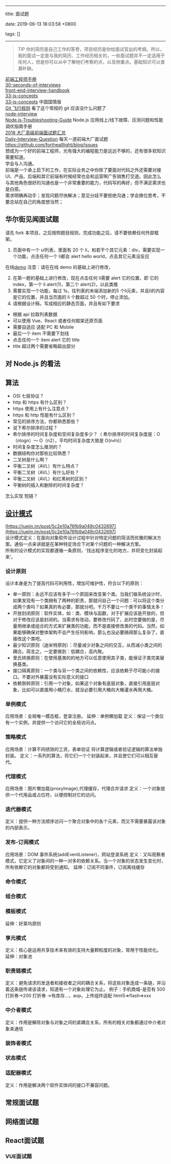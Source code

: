 
---

title: 面试题

date: 2019-06-13 18:03:58 +0800

tags: []

---
> TIP
> 你的简历是自己工作的答卷，项目经历是你给面试官出的考纲。所以，我的面试一定是与我的简历、工作经历相关的，一些面试题并不一定适用于任何人，但是你可以从中了解他们考察的点，以及侧重点。基础知识可以查漏补缺。

[前端工程师手册](https://leohxj.gitbooks.io/front-end-database/content/html-and-css-basic/index.html)<br />[30-seconds-of-interviews](https://github.com/fejes713/30-seconds-of-interviews)<br />[front-end-interview-handbook](https://github.com/yangshun/front-end-interview-handbook)<br />[33-js-concepts](https://github.com/leonardomso/33-js-concepts)<br />[33-js-concepts](https://github.com/stephentian/33-js-concepts) 中国国情版<br />[Git 飞行规则](https://github.com/k88hudson/git-flight-rules/blob/master/README_zh-CN.md) 看了这个常规的 git 应该没什么问题了<br />[node-interview](https://github.com/ElemeFE/node-interview/tree/master/sections/zh-cn)<br />[Node.js-Troubleshooting-Guide](https://github.com/aliyun-node/Node.js-Troubleshooting-Guide) Node.js 应用线上/线下故障、压测问题和性能调优指南手册<br />[2018 大厂高级前端面试题汇总](https://github.com/yygmind/blog/issues/5)<br />[Daily-Interview-Question](https://github.com/Advanced-Frontend/Daily-Interview-Question) 每天一道前端大厂面试题<br />https://github.com/forthealllight/blog/issues<br />想成为一个好的前端工程师，光有强大的编程能力是远远不够的，还有很多软知识需要知道。<br />学会与人沟通。<br />前端是一个承上启下的工作，在实际业务之中你除了要面对代码之外还需要对接 UI、产品、后端和其它前端有时候经常也会和运营啊广告销售打交道。因此怎么与其他角色很好的沟通也是一个非常重要的能力，代码写的再好，但不满足需求也是白搭。<br />需求明确再动手；发现问题尽快解决；意见分歧不要拒绝沟通；学会换位思考，不要总站在自己的角度想当然；

<a name="RfrTB"></a>
## 华尔街见闻面试题
请先 fork 本项目，之后按照题目规则，完成功能之后，请不要依赖任何外部框架。

1. 页面中有一个 ul列表，里面有 20 个 li，和若干个其它元素：div，需要实现一个功能，点击任何一个 li都会 alert hello world，点击其它元素没反应

在线[demo](https://jsbin.com/mumerahojo/1/edit?html,js,output) 注意：请在在线 demo 的基础上进行修改，

2. 在第一题的基础上进行修改，现在点击任何 li需要 alert 它的位置，即 它的 index，第一个 li alert(1)，第二个 alert(2)，以此类推<br />
2. 需要实现一个功能，每过 1s，往列表的末端添加新的5 个li元素，并且li的内容是它的位置，并且当页面的 li 个数超过 50 个时，停止添加。<br />
2. 请根据设计稿，写成相应的静态页面，并且有如下要求<br />
- 根据 api 拉取列表数据
- 可以使用 Vue、React 或者任何框架还原页面
- 需要自适应 适配 PC 和 Mobile
- 最后一个 item 不需要下划线
- 点击任何一个 item alert 它的 title
- title 超过两个需要省略超出部分
<a name="MEtOG"></a>
## 对 Node.js 的看法
<a name="9cA5J"></a>
## 算法

- OSI 七层协议？
- http 和 https 有什么区别？
- https 使用上有什么注意点？
- https 和 http 性能有什么区别？
- 常见的排序方法，你都熟悉那些？
- 说下希尔排序的过程？
- 希尔排序的时间复杂度和空间复杂度多少？（ 希尔排序的时间复杂度是：O（nlogn）～ O（n2），平均时间复杂度大致是 O(n√n)）
- 时间复杂度怎么推测的？
- 数据结构你对那些比较熟悉？
- 二叉树是什么啊？
- 平衡二叉树（AVL）有什么特点？
- 平衡二叉树（AVL）有什么好处？
- 平衡二叉树（AVL）和红黑树的区别？
- 平衡树的插入和删除的时间复杂度？

怎么实现 短链？
<a name="oV2LD"></a>
## [设计模式](https://juejin.im/post/5c2e10a76fb9a049c0432697)
[https://juejin.im/post/5c2e10a76fb9a049c0432697](https://juejin.im/post/5c2e10a76fb9a049c0432697)<br />设计模式定义：在面向对象软件设计过程中针对特定问题的简洁而优雅的解决方案。通俗一点来讲就是在某种特定场合下对某个问题的一种解决方案。<br />所有的设计模式的实现都遵循一条原则，‘找出程序变化的地方，并将变化封装起来’。
<a name="l5j6O"></a>
### 设计原则
设计本身是为了提高代码可利用性，增加可维护性，符合以下的原则：

- 单一原则：永远不应该有多于一个原因来改变某个类。当我们做系统设计时，如果发现有一个类拥有了两种的职责，那就问自己一个问题：可以将这个类分成两个类吗？如果真的有必要，那就分吧。千万不要让一个类干的事情太多！<br />
- 开放封闭原则：软件实体，如：类、模块与函数，对于扩展应该是开放的，但对于修改应该是封闭的。当需求有改动，要修改代码了，此时您要做的是，尽量用继承或组合的方式来扩展类的功能，而不是直接修改类的代码。当然，如果能够确保对整体架构不会产生任何影响，那么也没必要搞得那么复杂了，直接改这个类吧。<br />
- 最少知识原则（迪米特原则）：尽量减少对象之间的交互，从而减小类之间的耦合。简言之，一定要做到：低耦合，高内聚。<br />
- 里氏转换原则：在使用基类的的地方可以任意使用其子类，能保证子类完美替换基类。<br />
- 接口隔离原则：一个类与另一个类之间的依赖性，应该依赖于尽可能小的接口。不要对外暴露没有实际意义的接口<br />
- 依赖倒转原则：引用一个对象，如果这个对象有底层对象，直接引用底层对象，比如可以直接用小桶打水，就没必要引用大桶向大桶灌水再用大桶。<br />
<a name="B2mVW"></a>
### 单例模式
应用场景：全局唯一模态框，登录注册。 延伸：单例懒加载 定义：保证一个类仅有一个实例，并提供一个访问它的全局访问点。
<a name="rEegs"></a>
### 策略模式
应用场景：计算不同绩效的工资，表单验证 将计算逻辑或者验证逻辑的算法单独封装。 定义：一系列的算法，将它们一个个封装起来，并且使它们可以相互替代。
<a name="SjLCs"></a>
### 代理模式
应用场景：图片懒加载(proxyImage),代理缓存，代理合并请求 定义：一个对象提供一个代用品或占位符，以便控制对它的访问。
<a name="7oAIR"></a>
### 迭代器模式
定义：提供一种方法顺序访问一个聚合对象中的各个元素，而又不需要暴露该对象的内部表示。
<a name="k1lBX"></a>
### 发布-订阅模式
应用场景：DOM 事件系统(addEventListener)，网站登录系统 定义：又叫观察者模式，它定义了对象间的一种一对多的依赖关系。当一个对象的状态发生变化时，所有依赖它的对象都将受到通知。 延伸：订阅不同事件，订阅离线缓存
<a name="SCVcC"></a>
### 命令模式
<a name="1T1cd"></a>
### 组合模式
<a name="m7IlZ"></a>
### 模板模式
延伸：好莱坞原则
<a name="plLGd"></a>
### 享元模式
定义：核心是运用共享技术来有效的支持大量颗粒度的对象，常用于性能优化。 延伸：对象池
<a name="lgZkU"></a>
### 职责链模式
定义：避免请求的发送者和接收者之间的耦合关系，将这些对象连成一条链，并沿着这条链传递该请求，知道有一个对象处理它为止。 例子：手机商城-是否有 500 打折券->200 打折券 ->有库存...，aop，上传组件适配 html5=>flash=>xxx
<a name="ErX2e"></a>
### 中介者模式
定义：作用是解除对象与对象之间的紧耦合关系，所有的相关对象都通过中介者对象来通信
<a name="VfulU"></a>
### 装饰者模式
<a name="qSuux"></a>
### 状态模式
<a name="NWLdj"></a>
### 适配器模式
定义：作用是解决两个软件实体间的接口不兼容问题。
<a name="pxP6V"></a>
## 常规面试题

<a name="CmMQV"></a>
## 网络面试题

<a name="48NQM"></a>
## React面试题


<a name="Ku6Ty"></a>
### VUE面试题




